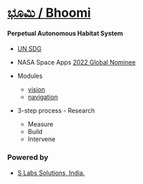 # [ಭೂಮಿ / Bhoomi](https://mangala.earth)

#### Perpetual Autonomous Habitat System

* [UN SDG](https://sdgs.un.org/goals) 

* NASA Space Apps [2022 Global Nominee](https://2022.spaceappschallenge.org/locations/magdeburg/teams)

* Modules
  * [vision](https://github.com/slabstech/bhoomi-vision)
  * [navigation](https://github.com/slabstech/bhoomi-navigation)

* 3-step process - Research
  * Measure  
  * Build  
  * Intervene

### Powered by
* [S Labs Solutions, India.](https://slabstech.com)

<!-- Embed Generator https://www.labnol.org/embed/google/drive/ 
Manifest - https://www.mozilla.org/en-US/about/manifesto/

Drive https://drive.google.com/drive/folders/18G5hCIlTgJR4C71wIoHms6DEFuJpF5Gk
-->
